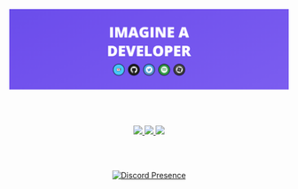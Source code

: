 <div align="center">

  <img src="https://github.com/QVGK/QVGK/blob/main/img/image.png?raw=true"/>
  
  <br/><br/>
 
  <a href="https://bluesky.app/qvgk.org" relation="noreferrer" target="__blank">
    <img src="https://img.shields.io/badge/Bluesky-1DA1F2?style=for-the-badge&logo=twitter&logoColor=white" height="40px"/>
  </a>
  
  <a href="#" relation="noreferrer" target="__blank">
    <img src="https://img.shields.io/badge/@imvscdev-454FBF?style=for-the-badge&logo=discord&logoColor=white" height="40px"/>
  </a>
  
  <a href="mailto:me@imvsc.dev" relation="noreferrer" target="__blank">
    <img src="https://img.shields.io/badge/eMail-D14836?style=for-the-badge&logo=gmail&logoColor=white" height="40px"/>
  </a>

  <br/><br/>

  [![Discord Presence](https://lanyard.cnrad.dev/api/390410425293864962)](https://discord.com/users/390410425293864962)
  
</div>
